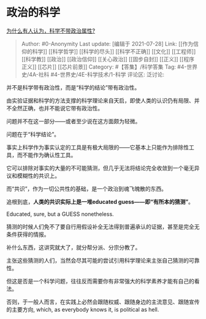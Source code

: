 # 政治的科学
[为什么有人认为，科学不带政治属性?](https://www.zhihu.com/question/472050447/answer/2023892756)

> Author: #0-Anonymity
> Last update: [编辑于 2021-07-28]
> Link: [[作为信仰的科学]] [[科学哲学]] [[科学的尽头]] [[科学不正确]] [[文化]] [[工程师]] [[科学教]] [[政治]] [[政治信仰]] [[关心政治]] [[固步自封]] [[正义]] [[程序正义]] [[芯片]] [[芯片前景]]
> Category: #【答集】/科学答集
> Tag: #4-世界史/4A-社科 #4-世界史/4E-科学技术/1-科学
> 评论区:
> 泛讨论:

并不是科学带有政治性，而是“科学的结论”带有政治性。

由实验证据和科学的方法支撑的科学理论来自天启，即使人类的认识仍有局限、并不全然正确，也并不能说它带有政治性。

问题并不在这一部分——或者至少说在这方面颇为轻微。

问题在于“科学结论”。

事实上科学作为事实认定的工具是有极大局限的——它基本上只能作为排除性工具，而不能作为确认性工具。

它可以排除对事实的大量的不可能猜测，但几乎无法将结论完全收敛到一个毫无异议和模糊性的共识上。

而“共识”，作为一切公共性的基础，是一个政治到魂飞魄散的东西。

追根到底，**人类的共识实际上是一堆educated guess——即“有所本的猜测”**。

Educated, sure, but a GUESS nonetheless.

猜测的时候人们免不了要自行用假设补全无法得到普遍承认的证据，甚至是完全无条件获得的情报。

补什么东西，这讲究就大了，就分帮分派、分宗分教了。

主张这些猜测的人们，当然会尽其可能的尝试引用科学理论来主张自己猜测的可靠性。

但这是否是一个科学问题，往往反而需要你有非常强大的科学素养才能有自己的看法。

否则，于一般人而言，在实践上必然会跟随权威、跟随身边的主流意见、跟随宣传的主要方向, which, as everybody knows it, is political as hell.
